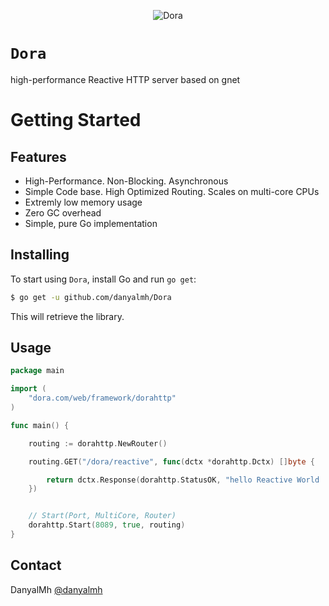 
<p align="center">
<img src="https://i.imgur.com/Rlk1t0H.png" alt="Dora" />
</p>


# `Dora`


high-performance Reactive HTTP server based on gnet


# Getting Started

## Features

* High-Performance. Non-Blocking. Asynchronous        
* Simple Code base. High Optimized Routing. Scales on multi-core CPUs
* Extremly low memory usage
* Zero GC overhead
* Simple, pure Go implementation

## Installing

To start using `Dora`, install Go and run `go get`:

```sh
$ go get -u github.com/danyalmh/Dora
```

This will retrieve the library.

## Usage
```go
package main

import (
	"dora.com/web/framework/dorahttp"
)

func main() {

	routing := dorahttp.NewRouter()

	routing.GET("/dora/reactive", func(dctx *dorahttp.Dctx) []byte {

		return dctx.Response(dorahttp.StatusOK, "hello Reactive World ....")
	})


	// Start(Port, MultiCore, Router)
	dorahttp.Start(8089, true, routing)
}


```


## Contact

DanyalMh [@danyalmh](https://github.com/danyalmh)
